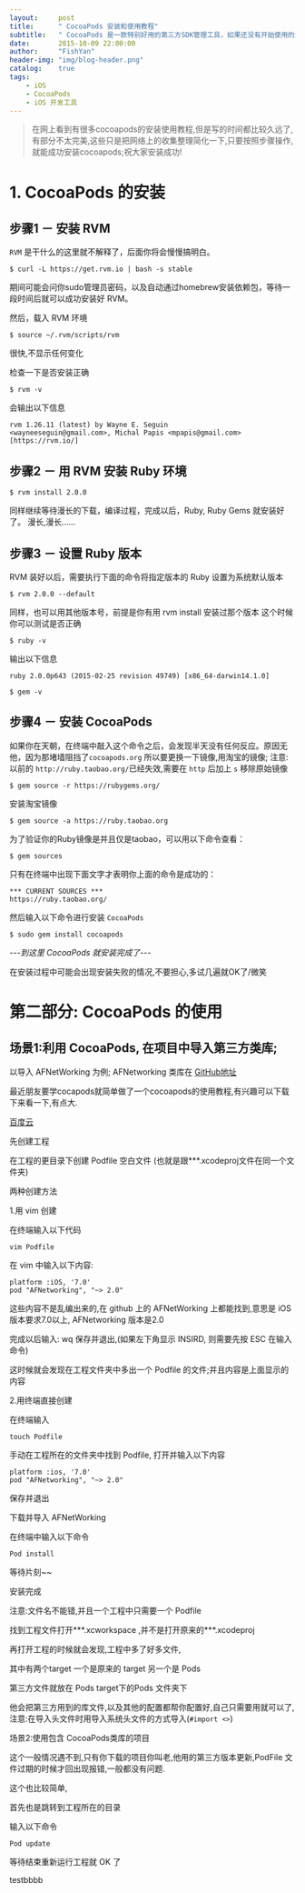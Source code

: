 ```yaml
---
layout:     post
title:      " CocoaPods 安装和使用教程"
subtitle:   " CocoaPods 是一款特别好用的第三方SDK管理工具，如果还没有开始使用的童鞋，一定要赶紧用起来了。"
date:       2015-10-09 22:00:00
author:     "FishYan"
header-img: "img/blog-header.png" 
catalog:    true
tags:
    - iOS
    - CocoaPods
    - iOS 开发工具
---
```


> 在网上看到有很多cocoapods的安装使用教程,但是写的时间都比较久远了,有部分不太完美,这些只是把网络上的收集整理简化一下,只要按照步骤操作,就能成功安装cocoapods;祝大家安装成功!

# 1. CocoaPods 的安装

## 步骤1 － 安装 RVM
```RVM``` 是干什么的这里就不解释了，后面你将会慢慢搞明白。

```
$ curl -L https://get.rvm.io | bash -s stable
```

期间可能会问你sudo管理员密码，以及自动通过homebrew安装依赖包，等待一段时间后就可以成功安装好 RVM。

然后，载入 RVM 环境
```
$ source ~/.rvm/scripts/rvm
```
很快,不显示任何变化

检查一下是否安装正确
```
$ rvm -v
```
会输出以下信息
```
rvm 1.26.11 (latest) by Wayne E. Seguin 
<wayneeseguin@gmail.com>, Michal Papis <mpapis@gmail.com> [https://rvm.io/]
```

## 步骤2 － 用 RVM 安装 Ruby 环境

```
$ rvm install 2.0.0
```
同样继续等待漫长的下载，编译过程，完成以后，Ruby, Ruby Gems 就安装好了。
漫长,漫长……

## 步骤3 － 设置 Ruby 版本

RVM 装好以后，需要执行下面的命令将指定版本的 Ruby 设置为系统默认版本
```
$ rvm 2.0.0 --default
```
同样，也可以用其他版本号，前提是你有用 rvm install 安装过那个版本
这个时候你可以测试是否正确
```
$ ruby -v
```
输出以下信息
```
ruby 2.0.0p643 (2015-02-25 revision 49749) [x86_64-darwin14.1.0]
```
```
$ gem -v
```

## 步骤4 － 安装 CocoaPods

如果你在天朝，在终端中敲入这个命令之后，会发现半天没有任何反应。原因无他，因为那堵墙阻挡了```cocoapods.org```
所以要更换一下镜像,用淘宝的镜像;
注意:以前的 ```http://ruby.taobao.org/```已经失效,需要在 ```http``` 后加上 ```s```
移除原始镜像
```
$ gem source -r https://rubygems.org/
```
安装淘宝镜像
```
$ gem source -a https://ruby.taobao.org
```
为了验证你的Ruby镜像是并且仅是taobao，可以用以下命令查看：
```
$ gem sources 
```
只有在终端中出现下面文字才表明你上面的命令是成功的：
```
*** CURRENT SOURCES ***
https://ruby.taobao.org/
```
然后输入以下命令进行安装 ```CocoaPods```
```
$ sudo gem install cocoapods
```
*-*-*-*到这里 CocoaPods 就安装完成了*-*-*-*

在安装过程中可能会出现安装失败的情况,不要担心,多试几遍就OK了/微笑


# 第二部分: CocoaPods 的使用

## 场景1:利用 CocoaPods, 在项目中导入第三方类库;

以导入 AFNetWorking 为例;
AFNetworking 类库在 [GitHub地址](https://github.com/AFNetworking/AFNetworking)



最近朋友要学cocapods就简单做了一个cocoapods的使用教程,有兴趣可以下载下来看一下,有点大.

[百度云](http://pan.baidu.com/s/1pJw4rSv)

先创建工程

在工程的更目录下创建 Podfile 空白文件 (也就是跟***.xcodeproj文件在同一个文件夹)


两种创建方法

1.用 vim 创建

在终端输入以下代码
```
vim Podfile
```
在 vim 中输入以下内容:
```
platform :iOS, '7.0'
pod "AFNetworking", "~> 2.0"
```
这些内容不是乱编出来的,在 github 上的 AFNetWorking 上都能找到,意思是 iOS 版本要求7.0以上, AFNetworking 版本是2.0

完成以后输入: wq 保存并退出,(如果左下角显示 INSIRD, 则需要先按 ESC 在输入命令)

这时候就会发现在工程文件夹中多出一个 Podfile 的文件;并且内容是上面显示的内容

2.用终端直接创建

在终端输入
```
touch Podfile
```
手动在工程所在的文件夹中找到 Podfile, 打开并输入以下内容
```
platform :ios, '7.0'
pod "AFNetworking", "~> 2.0"
```
保存并退出

下载并导入 AFNetWorking

在终端中输入以下命令
```
Pod install  
```
等待片刻~~

安装完成

注意:文件名不能错,并且一个工程中只需要一个 Podfile

找到工程文件打开***.xcworkspace ,并不是打开原来的***.xcodeproj

再打开工程的时候就会发现,工程中多了好多文件,

其中有两个target 一个是原来的 target 另一个是 Pods

第三方文件就放在 Pods target下的Pods 文件夹下

他会把第三方用到的库文件,以及其他的配置都帮你配置好,自己只需要用就可以了,
注意:在导入头文件时用导入系统头文件的方式导入(```#import <>```)


场景2:使用包含 CocoaPods类库的项目

这个一般情况遇不到,只有你下载的项目你叫老,他用的第三方版本更新,PodFile 文件过期的时候才回出现报错,一般都没有问题.

这个也比较简单,

首先也是跳转到工程所在的目录

输入以下命令
```
Pod update
```
等待结束重新运行工程就 OK 了

testbbbb
